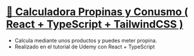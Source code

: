 # [💸 Calculadora Propinas y Conusmo ( React + TypeScript + TailwindCSS )](https://davidfrontenddev.github.io/CalculadoraPropinasTutorial/)

- Calcula mediante unos productos y puedes meter propina.
- Realizado en el tutorial de Udemy con React + TypeScript
